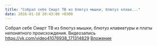 ```yaml
---
title: "Собрал себе Смарт ТВ из блютуз мышки, блютуз клави..."
date: 2016-01-18 20:43:00 +0300
---
```


Собрал себе Смарт ТВ из блютуз мышки, блютуз клавиатуры и платы непонятного происхождения.
Видеозапись
<a class="vk-attach" href="https://vk.com/video41076938_171314829">https://vk.com/video41076938_171314829</a>
<a class="vk-attach" href="https://vk.com/video41076938_171314829">Вложение</a>

